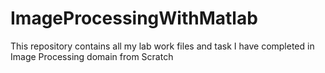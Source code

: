 # ImageProcessingWithMatlab
This repository contains all my lab work files and task I have completed in Image Processing domain from Scratch
